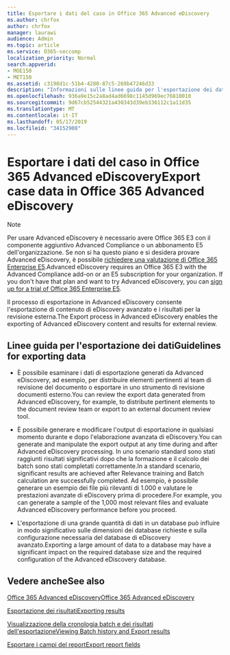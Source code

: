 ```yaml
---
title: Esportare i dati del caso in Office 365 Advanced eDiscovery
ms.author: chrfox
author: chrfox
manager: laurawi
audience: Admin
ms.topic: article
ms.service: O365-seccomp
localization_priority: Normal
search.appverid:
- MOE150
- MET150
ms.assetid: c3198d1c-51b4-4280-87c5-269b47246d33
description: "Informazioni sulle linee guida per l'esportazione dei dati del caso di eDiscovery e dei risultati per la revisione tramite il processo di esportazione in Office 365 Advanced eDiscovery.  "
ms.openlocfilehash: 936a9e15c2a8ad4ad6698c1145d969ec76810010
ms.sourcegitcommit: 9d67cb52544321a430343d39eb336112c1a11d35
ms.translationtype: MT
ms.contentlocale: it-IT
ms.lasthandoff: 05/17/2019
ms.locfileid: "34152908"
---
```

# <a name="export-case-data-in-office-365-advanced-ediscovery"></a><span data-ttu-id="5ff70-103">Esportare i dati del caso in Office 365 Advanced eDiscovery</span><span class="sxs-lookup"><span data-stu-id="5ff70-103">Export case data in Office 365 Advanced eDiscovery</span></span>

> [!NOTE]
> <span data-ttu-id="5ff70-p101">Per usare Advanced eDiscovery è necessario avere Office 365 E3 con il componente aggiuntivo Advanced Compliance o un abbonamento E5 dell'organizzazione. Se non si ha questo piano e si desidera provare Advanced eDiscovery, è possibile [richiedere una valutazione di Office 365 Enterprise E5](https://go.microsoft.com/fwlink/p/?LinkID=698279).</span><span class="sxs-lookup"><span data-stu-id="5ff70-p101">Advanced eDiscovery requires an Office 365 E3 with the Advanced Compliance add-on or an E5 subscription for your organization. If you don't have that plan and want to try Advanced eDiscovery, you can [sign up for a trial of Office 365 Enterprise E5](https://go.microsoft.com/fwlink/p/?LinkID=698279).</span></span> 
  
<span data-ttu-id="5ff70-106">Il processo di esportazione in Advanced eDiscovery consente l'esportazione di contenuto di eDiscovery avanzato e i risultati per la revisione esterna.</span><span class="sxs-lookup"><span data-stu-id="5ff70-106">The Export process in Advanced eDiscovery enables the exporting of Advanced eDiscovery content and results for external review.</span></span> 
  
## <a name="guidelines-for-exporting-data"></a><span data-ttu-id="5ff70-107">Linee guida per l'esportazione dei dati</span><span class="sxs-lookup"><span data-stu-id="5ff70-107">Guidelines for exporting data</span></span>

- <span data-ttu-id="5ff70-108">È possibile esaminare i dati di esportazione generati da Advanced eDiscovery, ad esempio, per distribuire elementi pertinenti al team di revisione del documento o esportare in uno strumento di revisione documenti esterno.</span><span class="sxs-lookup"><span data-stu-id="5ff70-108">You can review the export data generated from Advanced eDiscovery, for example, to distribute pertinent elements to the document review team or export to an external document review tool.</span></span>
    
- <span data-ttu-id="5ff70-109">È possibile generare e modificare l'output di esportazione in qualsiasi momento durante e dopo l'elaborazione avanzata di eDiscovery.</span><span class="sxs-lookup"><span data-stu-id="5ff70-109">You can generate and manipulate the export output at any time during and after Advanced eDiscovery processing.</span></span> <span data-ttu-id="5ff70-110">In uno scenario standard sono stati raggiunti risultati significativi dopo che la formazione e il calcolo dei batch sono stati completati correttamente.</span><span class="sxs-lookup"><span data-stu-id="5ff70-110">In a standard scenario, significant results are achieved after Relevance training and Batch calculation are successfully completed.</span></span> <span data-ttu-id="5ff70-111">Ad esempio, è possibile generare un esempio dei file più rilevanti di 1.000 e valutare le prestazioni avanzate di eDiscovery prima di procedere.</span><span class="sxs-lookup"><span data-stu-id="5ff70-111">For example, you can generate a sample of the 1,000 most relevant files and evaluate Advanced eDiscovery performance before you proceed.</span></span>
    
- <span data-ttu-id="5ff70-112">L'esportazione di una grande quantità di dati in un database può influire in modo significativo sulle dimensioni dei database richieste e sulla configurazione necessaria del database di eDiscovery avanzato.</span><span class="sxs-lookup"><span data-stu-id="5ff70-112">Exporting a large amount of data to a database may have a significant impact on the required database size and the required configuration of the Advanced eDiscovery database.</span></span>
    
## <a name="see-also"></a><span data-ttu-id="5ff70-113">Vedere anche</span><span class="sxs-lookup"><span data-stu-id="5ff70-113">See also</span></span>

[<span data-ttu-id="5ff70-114">Office 365 Advanced eDiscovery</span><span class="sxs-lookup"><span data-stu-id="5ff70-114">Office 365 Advanced eDiscovery</span></span>](office-365-advanced-ediscovery.md)
  
[<span data-ttu-id="5ff70-115">Esportazione dei risultati</span><span class="sxs-lookup"><span data-stu-id="5ff70-115">Exporting results </span></span>](export-results-in-advanced-ediscovery.md)
  
[<span data-ttu-id="5ff70-116">Visualizzazione della cronologia batch e dei risultati dell'esportazione</span><span class="sxs-lookup"><span data-stu-id="5ff70-116">Viewing Batch history and Export results</span></span>](view-batch-history-and-export-past-results.md)

[<span data-ttu-id="5ff70-117">Esportare i campi del report</span><span class="sxs-lookup"><span data-stu-id="5ff70-117">Export report fields</span></span>](export-report-fields-in-advanced-ediscovery.md)

